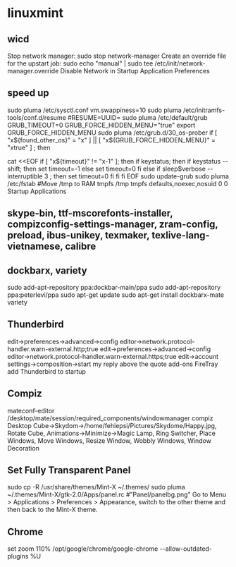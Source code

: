 linuxmint
=========

## wicd
Stop network manager:
sudo stop network-manager
Create an override file for the upstart job:
sudo echo "manual" | sudo tee /etc/init/network-manager.override
Disable Network in Startup Application Preferences

## speed up
sudo pluma /etc/sysctl.conf
vm.swappiness=10
sudo pluma /etc/initramfs-tools/conf.d/resume
#RESUME=UUID=
sudo pluma /etc/default/grub
GRUB_TIMEOUT=0
GRUB_FORCE_HIDDEN_MENU="true"
export GRUB_FORCE_HIDDEN_MENU
sudo pluma /etc/grub.d/30_os-prober
if [ "x${found_other_os}" = "x" ] || [ "x${GRUB_FORCE_HIDDEN_MENU}" = "xtrue" ] ; then


  cat <<EOF
if [ "x\${timeout}" != "x-1" ]; then
  if keystatus; then
    if keystatus --shift; then
      set timeout=-1
    else
      set timeout=0
    fi
  else
    if sleep$verbose --interruptible 3 ; then
      set timeout=0
    fi
  fi
fi
EOF
sudo update-grub
sudo pluma /etc/fstab
#Move /tmp to RAM
tmpfs /tmp tmpfs defaults,noexec,nosuid 0 0
Startup Applications

## skype-bin, ttf-mscorefonts-installer, compizconfig-settings-manager, zram-config, preload, ibus-unikey, texmaker, texlive-lang-vietnamese, calibre

## dockbarx, variety
sudo add-apt-repository ppa:dockbar-main/ppa
sudo add-apt-repository ppa:peterlevi/ppa
sudo apt-get update
sudo apt-get install dockbarx-mate variety

## Thunderbird
edit->preferences->advanced->config editor->network.protocol-handler.warn-external.http;true
edit->preferences->advanced->config editor->network.protocol-handler.warn-external.https;true
edit->account settings->composition->start my reply above the quote
add-ons FireTray
add Thunderbird to startup

## Compiz
mateconf-editor
/desktop/mate/session/required_components/windowmanager compiz
Desktop Cube->Skydom->/home/fehiepsi/Pictures/Skydome/Happy.jpg, Rotate Cube, Animations->Minimize->Magic Lamp, Ring Switcher, Place Windows, Move Windows, Resize Window, Wobbly Windows, Window Decoration

## Set Fully Transparent Panel
sudo cp -R /usr/share/themes/Mint-X ~/.themes/
sudo pluma ~/.themes/Mint-X/gtk-2.0/Apps/panel.rc
#"Panel/panelbg.png"
Go to Menu > Applications > Preferences > Appearance, switch to the other theme and then back to the Mint-X theme.

## Chrome
set zoom 110%
/opt/google/chrome/google-chrome --allow-outdated-plugins %U
